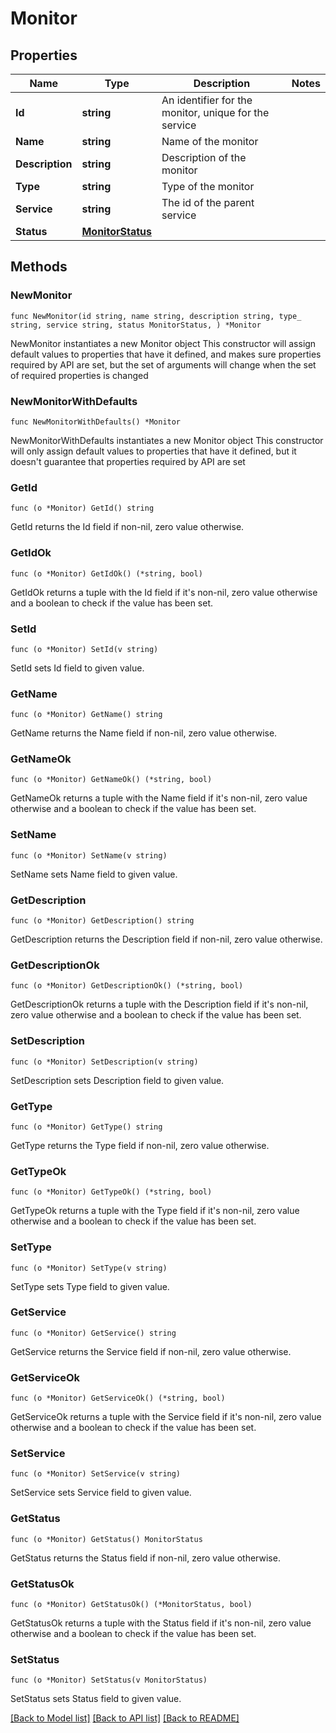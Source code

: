 # Monitor

## Properties

Name | Type | Description | Notes
------------ | ------------- | ------------- | -------------
**Id** | **string** | An identifier for the monitor, unique for the service | 
**Name** | **string** | Name of the monitor | 
**Description** | **string** | Description of the monitor | 
**Type** | **string** | Type of the monitor | 
**Service** | **string** | The id of the parent service | 
**Status** | [**MonitorStatus**](MonitorStatus.md) |  | 

## Methods

### NewMonitor

`func NewMonitor(id string, name string, description string, type_ string, service string, status MonitorStatus, ) *Monitor`

NewMonitor instantiates a new Monitor object
This constructor will assign default values to properties that have it defined,
and makes sure properties required by API are set, but the set of arguments
will change when the set of required properties is changed

### NewMonitorWithDefaults

`func NewMonitorWithDefaults() *Monitor`

NewMonitorWithDefaults instantiates a new Monitor object
This constructor will only assign default values to properties that have it defined,
but it doesn't guarantee that properties required by API are set

### GetId

`func (o *Monitor) GetId() string`

GetId returns the Id field if non-nil, zero value otherwise.

### GetIdOk

`func (o *Monitor) GetIdOk() (*string, bool)`

GetIdOk returns a tuple with the Id field if it's non-nil, zero value otherwise
and a boolean to check if the value has been set.

### SetId

`func (o *Monitor) SetId(v string)`

SetId sets Id field to given value.


### GetName

`func (o *Monitor) GetName() string`

GetName returns the Name field if non-nil, zero value otherwise.

### GetNameOk

`func (o *Monitor) GetNameOk() (*string, bool)`

GetNameOk returns a tuple with the Name field if it's non-nil, zero value otherwise
and a boolean to check if the value has been set.

### SetName

`func (o *Monitor) SetName(v string)`

SetName sets Name field to given value.


### GetDescription

`func (o *Monitor) GetDescription() string`

GetDescription returns the Description field if non-nil, zero value otherwise.

### GetDescriptionOk

`func (o *Monitor) GetDescriptionOk() (*string, bool)`

GetDescriptionOk returns a tuple with the Description field if it's non-nil, zero value otherwise
and a boolean to check if the value has been set.

### SetDescription

`func (o *Monitor) SetDescription(v string)`

SetDescription sets Description field to given value.


### GetType

`func (o *Monitor) GetType() string`

GetType returns the Type field if non-nil, zero value otherwise.

### GetTypeOk

`func (o *Monitor) GetTypeOk() (*string, bool)`

GetTypeOk returns a tuple with the Type field if it's non-nil, zero value otherwise
and a boolean to check if the value has been set.

### SetType

`func (o *Monitor) SetType(v string)`

SetType sets Type field to given value.


### GetService

`func (o *Monitor) GetService() string`

GetService returns the Service field if non-nil, zero value otherwise.

### GetServiceOk

`func (o *Monitor) GetServiceOk() (*string, bool)`

GetServiceOk returns a tuple with the Service field if it's non-nil, zero value otherwise
and a boolean to check if the value has been set.

### SetService

`func (o *Monitor) SetService(v string)`

SetService sets Service field to given value.


### GetStatus

`func (o *Monitor) GetStatus() MonitorStatus`

GetStatus returns the Status field if non-nil, zero value otherwise.

### GetStatusOk

`func (o *Monitor) GetStatusOk() (*MonitorStatus, bool)`

GetStatusOk returns a tuple with the Status field if it's non-nil, zero value otherwise
and a boolean to check if the value has been set.

### SetStatus

`func (o *Monitor) SetStatus(v MonitorStatus)`

SetStatus sets Status field to given value.



[[Back to Model list]](../README.md#documentation-for-models) [[Back to API list]](../README.md#documentation-for-api-endpoints) [[Back to README]](../README.md)


